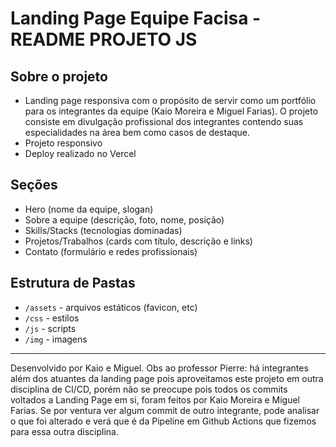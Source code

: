 # Landing Page Equipe Facisa - README PROJETO JS

## Sobre o projeto 
- Landing page responsiva com o propósito de servir como um portfólio para os integrantes da equipe (Kaio Moreira e Miguel Farias). O projeto consiste em divulgação profissional dos integrantes contendo suas especialidades na área bem como casos de destaque.
- Projeto responsivo
- Deploy realizado no Vercel

## Seções
- Hero (nome da equipe, slogan)
- Sobre a equipe (descrição, foto, nome, posição)
- Skills/Stacks (tecnologias dominadas)
- Projetos/Trabalhos (cards com título, descrição e links)
- Contato (formulário e redes profissionais)


## Estrutura de Pastas
- `/assets` - arquivos estáticos (favicon, etc)
- `/css` - estilos
- `/js` - scripts
- `/img` - imagens 

---

Desenvolvido por Kaio e Miguel. Obs ao professor Pierre: há integrantes além dos atuantes da landing page pois aproveitamos este projeto em outra disciplina de CI/CD, porém não se preocupe pois todos os commits voltados a Landing Page em si, foram feitos por Kaio Moreira e Miguel Farias. Se por ventura ver algum commit de outro integrante, pode analisar o que foi alterado e verá que é da Pipeline em Github Actions que fizemos para essa outra disciplina.



